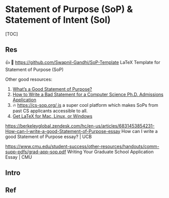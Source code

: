 # Statement of Purpose (SoP) & Statement of Intent (SoI)

[TOC]



## Res
👍 🚧 https://github.com/Swapnil-Gandhi/SoP-Template
LaTeX Template for Statement of Purpose (SoP)

Other good resources:
1. [What’s a Good Statement of Purpose?](https://ed.stanford.edu/sites/default/files/statement-of-purpose_revised_4.pdf)
2. [How to Write a Bad Statement for a Computer Science Ph.D. Admissions Application](https://www.cs.cmu.edu/~pavlo/blog/2015/10/how-to-write-a-bad-statement-for-a-computer-science-phd-admissions-application.html)
3. 🔥 https://cs-sop.org/ is a super cool platform which makes SoPs from past CS applicants accessible to all.
4. [Get LaTeX for Mac, Linux, or Windows](https://www.latex-project.org/get/)

https://berkeleyglobal.zendesk.com/hc/en-us/articles/6831453854231-How-can-I-write-a-good-Statement-of-Purpose-essay
How can I write a good Statement of Purpose essay? | UCB

https://www.cmu.edu/student-success/other-resources/handouts/comm-supp-pdfs/grad-app-sop.pdf
Writing Your Graduate School Application Essay | CMU



## Intro



## Ref
[🤔 How to Write a Statement of Purpose for Graduate School | Northeastern University]: https://graduate.northeastern.edu/resources/how-to-write-a-statement-of-purpose/

[👍 Writing the Statement of Purpose | Berkeley Graduate Division]: https://grad.berkeley.edu/admissions/steps-to-apply/requirements/statement-purpose/

[GRADUATE SCHOOL STATEMENT OF PURPOSE | University of Massachusets Amherst]: https://www.cics.umass.edu/content/graduate-school-statement-purpose

[How to write a statement of intent | Western Sydney University]: https://www.westernsydney.edu.au/future/study/how-to-apply/higher-degree-research-candidates/master-of-research/how-to-write-a-statement-of-intent

[👍 Another Annotated Example: CS PhD Statement of Purpose]: https://eugenielai.github.io/posts/another-annotated-sop.html

[How to Write a Bad Statement for a Computer Science Ph.D. Admissions Application]: https://www.cs.cmu.edu/~pavlo/blog/2015/10/how-to-write-a-bad-statement-for-a-computer-science-phd-admissions-application.html

[🤔「申请文书」万字长文！文书申请中容易忽视的信息来源：学校官网&如何辨别中介文书好坏]: https://www.1point3acres.com/bbs/thread-1068828-1-1.html
